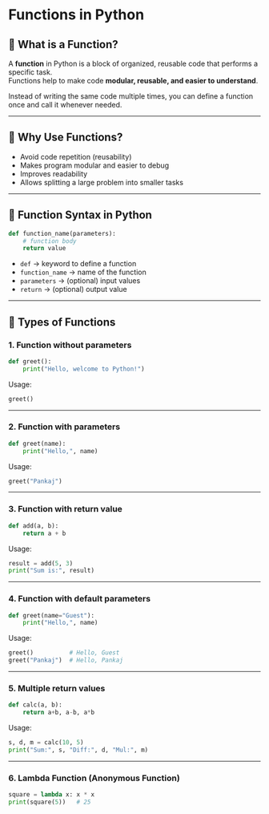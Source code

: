 # Functions in Python

## 📌 What is a Function?
A **function** in Python is a block of organized, reusable code that performs a specific task.  
Functions help to make code **modular, reusable, and easier to understand**.

Instead of writing the same code multiple times, you can define a function once and call it whenever needed.

---

## 🔹 Why Use Functions?
- Avoid code repetition (reusability)
- Makes program modular and easier to debug
- Improves readability
- Allows splitting a large problem into smaller tasks

---

## 🔹 Function Syntax in Python
```python
def function_name(parameters):
    # function body
    return value
```

- `def` → keyword to define a function  
- `function_name` → name of the function  
- `parameters` → (optional) input values  
- `return` → (optional) output value  

---

## 🔹 Types of Functions

### 1. Function without parameters
```python
def greet():
    print("Hello, welcome to Python!")
```
Usage:
```python
greet()
```

---

### 2. Function with parameters
```python
def greet(name):
    print("Hello,", name)
```
Usage:
```python
greet("Pankaj")
```

---

### 3. Function with return value
```python
def add(a, b):
    return a + b
```
Usage:
```python
result = add(5, 3)
print("Sum is:", result)
```

---

### 4. Function with default parameters
```python
def greet(name="Guest"):
    print("Hello,", name)
```
Usage:
```python
greet()          # Hello, Guest
greet("Pankaj")  # Hello, Pankaj
```

---

### 5. Multiple return values
```python
def calc(a, b):
    return a+b, a-b, a*b
```
Usage:
```python
s, d, m = calc(10, 5)
print("Sum:", s, "Diff:", d, "Mul:", m)
```

---

### 6. Lambda Function (Anonymous Function)
```python
square = lambda x: x * x
print(square(5))   # 25
```

